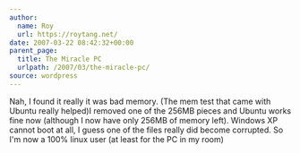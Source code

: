 ```yaml
---
author:
  name: Roy
  url: https://roytang.net/
date: 2007-03-22 08:42:32+00:00
parent_page:
  title: The Miracle PC
  urlpath: /2007/03/the-miracle-pc/
source: wordpress
---
```


Nah, I found it really it was bad memory. (The mem test that came with Ubuntu  really helped)I removed one of the 256MB pieces and Ubuntu works fine now (although I now  have only 256MB of memory left). Windows XP cannot boot at all, I guess one of  the files really did become corrupted. So I'm now a 100% linux user (at least  for the PC in my room)